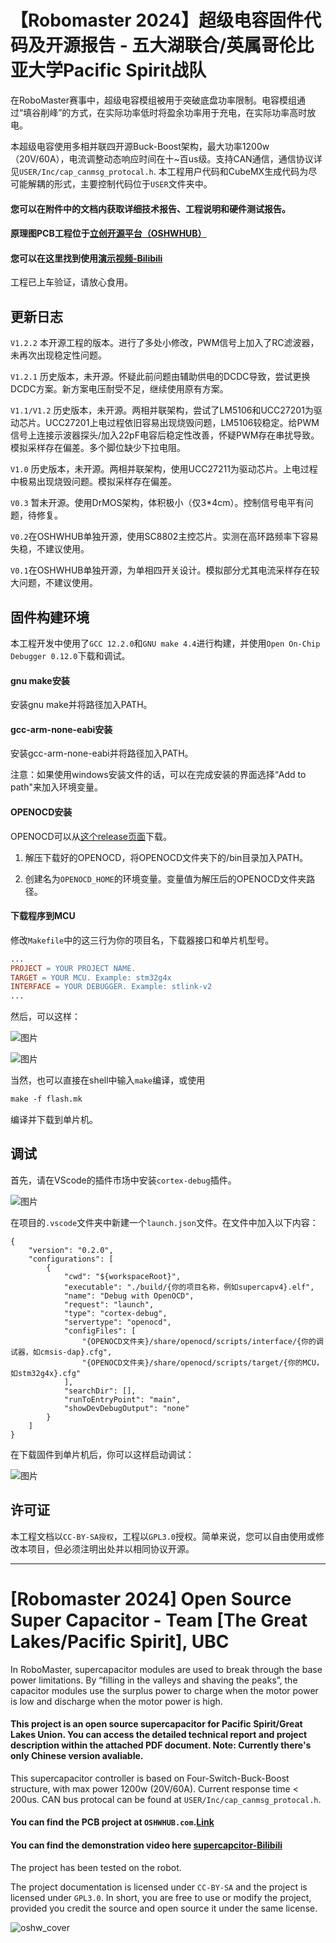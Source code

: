 # 【Robomaster 2024】超级电容固件代码及开源报告 - 五大湖联合/英属哥伦比亚大学Pacific Spirit战队

在RoboMaster赛事中，超级电容模组被用于突破底盘功率限制。电容模组通过“填谷削峰”的方式，在实际功率低时将盈余功率用于充电，在实际功率高时放电。

本超级电容使用多相并联四开源Buck-Boost架构，最大功率1200w（20V/60A），电流调整动态响应时间在十~百us级。支持CAN通信，通信协议详见``USER/Inc/cap_canmsg_protocal.h``. 本工程用户代码和CubeMX生成代码为尽可能解耦的形式，主要控制代码位于``USER``文件夹中。

#### 您可以在附件中的文档内获取详细技术报告、工程说明和硬件测试报告。 
#### 原理图PCB工程位于[立创开源平台（OSHWHUB）](https://oshwhub.com/ltyxh/psp-zhan-dui-duo-xiang-chao-dian)
#### 您可以在这里找到使用[演示视频-Bilibili](https://www.bilibili.com/video/BV1VtHreHE9r)

工程已上车验证，请放心食用。

## 更新日志

``V1.2.2`` 本开源工程的版本。进行了多处小修改，PWM信号上加入了RC滤波器，未再次出现稳定性问题。

``V1.2.1`` 历史版本，未开源。怀疑此前问题由辅助供电的DCDC导致，尝试更换DCDC方案。新方案电压耐受不足，继续使用原有方案。

``V1.1/V1.2`` 历史版本，未开源。两相并联架构，尝试了LM5106和UCC27201为驱动芯片。UCC27201上电过程依旧容易出现烧毁问题，LM5106较稳定。给PWM信号上连接示波器探头/加入22pF电容后稳定性改善，怀疑PWM存在串扰导致。模拟采样存在偏差。多个脚位缺少下拉电阻。

``V1.0`` 历史版本，未开源。两相并联架构，使用UCC27211为驱动芯片。上电过程中极易出现烧毁问题。模拟采样存在偏差。

``V0.3`` 暂未开源。使用DrMOS架构，体积极小（仅3*4cm）。控制信号电平有问题，待修复。

``V0.2``在OSHWHUB单独开源，使用SC8802主控芯片。实测在高环路频率下容易失稳，不建议使用。

``V0.1``在OSHWHUB单独开源，为单相四开关设计。模拟部分尤其电流采样存在较大问题，不建议使用。

## 固件构建环境

本工程开发中使用了``GCC 12.2.0``和``GNU make 4.4``进行构建，并使用``Open On-Chip Debugger 0.12.0``下载和调试。

#### gnu make安装
安装gnu make并将路径加入PATH。

#### gcc-arm-none-eabi安装
安装gcc-arm-none-eabi并将路径加入PATH。

注意：如果使用windows安装文件的话，可以在完成安装的界面选择“Add to path"来加入环境变量。

#### OPENOCD安装

OPENOCD可以从[这个release页面](https://github.com/openocd-org/openocd/releases)下载。

1. 解压下载好的OPENOCD，将OPENOCD文件夹下的/bin目录加入PATH。

2. 创建名为`OPENOCD_HOME`的环境变量。变量值为解压后的OPENOCD文件夹路径。

#### 下载程序到MCU
修改`Makefile`中的这三行为你的项目名，下载器接口和单片机型号。
```makefile
...
PROJECT = YOUR PROJECT NAME.
TARGET = YOUR MCU. Example: stm32g4x
INTERFACE = YOUR DEBUGGER. Example: stlink-v2
...
```
然后，可以这样：

![图片](https://github.com/user-attachments/assets/12337571-52ef-417b-bfb9-2b61b50ccb31)

![图片](https://github.com/user-attachments/assets/9e7da938-75a6-4fb1-ac71-7e1215893b5a)


当然，也可以直接在shell中输入`make`编译，或使用
```makefile
make -f flash.mk
```
编译并下载到单片机。
## 调试
首先，请在VScode的插件市场中安装`cortex-debug`插件。

![图片](https://github.com/user-attachments/assets/678fb78e-b98d-450f-a36c-37499e926dc5)

在项目的`.vscode`文件夹中新建一个`launch.json`文件。在文件中加入以下内容：

```
{
    "version": "0.2.0",
    "configurations": [
        {
            "cwd": "${workspaceRoot}",
            "executable": "./build/{你的项目名称，例如supercapv4}.elf",
            "name": "Debug with OpenOCD",
            "request": "launch",
            "type": "cortex-debug",
            "servertype": "openocd",
            "configFiles": [
                "{OPENOCD文件夹}/share/openocd/scripts/interface/{你的调试器，如cmsis-dap}.cfg",
                "{OPENOCD文件夹}/share/openocd/scripts/target/{你的MCU，如stm32g4x}.cfg"
            ],
            "searchDir": [],
            "runToEntryPoint": "main",
            "showDevDebugOutput": "none"
        }
    ]
}
```
在下载固件到单片机后，你可以这样启动调试：

![图片](https://github.com/user-attachments/assets/825daeaa-3938-48c7-8c08-9bbb622775e8)


## 许可证

本工程文档以``CC-BY-SA授权``，工程以``GPL3.0``授权。简单来说，您可以自由使用或修改本项目，但必须注明出处并以相同协议开源。

---

# [Robomaster 2024] Open Source Super Capacitor - Team [The Great Lakes/Pacific Spirit], UBC
In RoboMaster, supercapacitor modules are used to break through the base power limitations. By “filling in the valleys and shaving the peaks”, the capacitor modules use the surplus power to charge when the motor power is low and discharge when the motor power is high.

#### This project is an open source supercapacitor for Pacific Spirit/Great Lakes Union. You can access the detailed technical report and project description within the attached PDF document. Note: Currently there's only Chinese version avaliable.
This supercapacitor controller is based on Four-Switch-Buck-Boost structure, with max power 1200w (20V/60A). Current response time < 200us. CAN bus protocal can be found at ``USER/Inc/cap_canmsg_protocal.h``.
#### You can find the PCB project at ``OSHWHUB.com``.[Link](https://oshwhub.com/ltyxh/psp-zhan-dui-duo-xiang-chao-dian)
#### You can find the demonstration video here [supercapcitor-Bilibili](https://www.bilibili.com/video/BV1VtHreHE9r)

The project has been tested on the robot.

The project documentation is licensed under ``CC-BY-SA`` and the project is licensed under ``GPL3.0``. In short, you are free to use or modify the project, provided you credit the source and open source it under the same license.


![oshw_cover](https://github.com/user-attachments/assets/11c34929-6fbd-4c02-ac69-c3f23819f20b)
